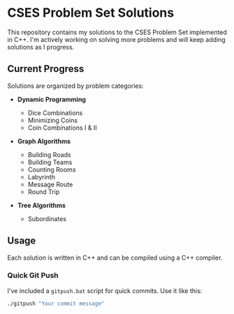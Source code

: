 # CSES Problem Set Solutions

This repository contains my solutions to the CSES Problem Set implemented in C++. I'm actively working on solving more problems and will keep adding solutions as I progress.

## Current Progress

Solutions are organized by problem categories:

- **Dynamic Programming**

  - Dice Combinations
  - Minimizing Coins
  - Coin Combinations I & II

- **Graph Algorithms**

  - Building Roads
  - Building Teams
  - Counting Rooms
  - Labyrinth
  - Message Route
  - Round Trip

- **Tree Algorithms**
  - Subordinates

## Usage

Each solution is written in C++ and can be compiled using a C++ compiler.

### Quick Git Push

I've included a `gitpush.bat` script for quick commits. Use it like this:

```bash
./gitpush "Your commit message"
```
